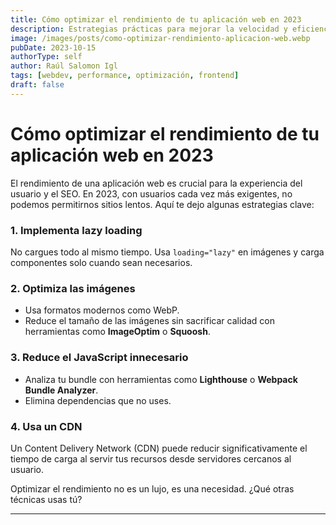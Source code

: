 ```yaml
---
title: Cómo optimizar el rendimiento de tu aplicación web en 2023
description: Estrategias prácticas para mejorar la velocidad y eficiencia de tus proyectos web.
image: /images/posts/como-optimizar-rendimiento-aplicacion-web.webp
pubDate: 2023-10-15
authorType: self
author: Raúl Salomon Igl
tags: [webdev, performance, optimización, frontend]
draft: false
---
```


# Cómo optimizar el rendimiento de tu aplicación web en 2023

El rendimiento de una aplicación web es crucial para la experiencia del usuario y el SEO. En 2023, con usuarios cada vez más exigentes, no podemos permitirnos sitios lentos. Aquí te dejo algunas estrategias clave:

### 1. **Implementa lazy loading**

No cargues todo al mismo tiempo. Usa `loading="lazy"` en imágenes y carga componentes solo cuando sean necesarios.

### 2. **Optimiza las imágenes**

- Usa formatos modernos como WebP.
- Reduce el tamaño de las imágenes sin sacrificar calidad con herramientas como **ImageOptim** o **Squoosh**.

### 3. **Reduce el JavaScript innecesario**

- Analiza tu bundle con herramientas como **Lighthouse** o **Webpack Bundle Analyzer**.
- Elimina dependencias que no uses.

### 4. **Usa un CDN**

Un Content Delivery Network (CDN) puede reducir significativamente el tiempo de carga al servir tus recursos desde servidores cercanos al usuario.

Optimizar el rendimiento no es un lujo, es una necesidad. ¿Qué otras técnicas usas tú?

---
